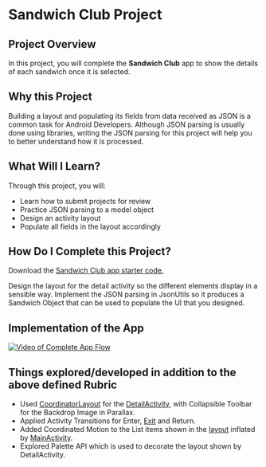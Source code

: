 # Sandwich Club Project

## Project Overview
In this project, you will complete the **Sandwich Club** app to
show the details of each sandwich once it is selected.

## Why this Project

Building a layout and populating its fields from data received as JSON
is a common task for Android Developers. Although JSON parsing is usually
done using libraries, writing the JSON parsing for  this project will
help you to better understand how it is processed.

## What Will I Learn?
Through this project, you will:
- Learn how to submit projects for review
- Practice JSON parsing to a model object
- Design an activity layout
- Populate all fields in the layout accordingly

## How Do I Complete this Project?
Download the [Sandwich Club app starter code.](https://github.com/udacity/sandwich-club-starter-code)

Design the layout for the detail activity so the different elements
display in a sensible way. Implement the JSON parsing in JsonUtils so it
produces a Sandwich Object that can be used to populate the UI that you designed.

## Implementation of the App

<!-- Video of the App -->
[![Video of Complete App Flow](https://i.ytimg.com/vi/b-BL7mM0tKM/maxresdefault.jpg)](https://youtu.be/b-BL7mM0tKM)

## Things explored/developed in addition to the above defined Rubric

* Used [CoordinatorLayout](/app/src/main/res/layout/activity_detail.xml) for the [DetailActivity](/app/src/main/java/com/udacity/sandwichclub/DetailActivity.java), with Collapsible Toolbar for the Backdrop Image in Parallax.
* Applied Activity Transitions for Enter, [Exit](/app/src/main/res/transition-v21/detail_slide_enter.xml) and Return.
* Added Coordinated Motion to the List items shown in the [layout](/app/src/main/res/layout/activity_main.xml) inflated by [MainActivity](/app/src/main/java/com/udacity/sandwichclub/MainActivity.java).
* Explored Palette API which is used to decorate the layout shown by DetailActivity.

